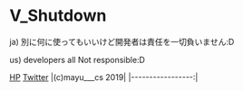 # V_Shutdown

ja)
別に何に使ってもいいけど開発者は責任を一切負いません:D

us)
developers all Not responsible:D

[HP](http://mayu-cs.xyz)
[Twitter](https://twitter.com/mayu___cs)
|(c)mayu___cs 2019|
|-----------------:|
